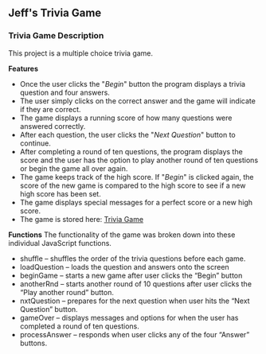 ## Jeff's Trivia Game

### Trivia Game Description

This project is a multiple choice trivia game.

**Features**

- Once the user clicks the "_Begin_" button the program displays a trivia question and four answers.
- The user simply clicks on the correct answer and the game will indicate if they are correct.
- The game displays a running score of how many questions were answered correctly.
- After each question, the user clicks the "_Next Question_" button to continue.
- After completing a round of ten questions, the program displays the score and the user has the option to play another round of ten questions or begin the game all over again.
- The game keeps track of the high score. If "_Begin_" is clicked again, the score of the new game is compared to the high score to see if a new high score has been set.
- The game displays special messages for a perfect score or a new high score.
- The game is stored here: [Trivia Game](https://github.com/jeff61b/Project-1)

**Functions**
The functionality of the game was broken down into these individual JavaScript functions.

- shuffle – shuffles the order of the trivia questions before each game.
- loadQuestion – loads the question and answers onto the screen
- beginGame – starts a new game after user clicks the “Begin” button
- anotherRnd – starts another round of 10 questions after user clicks the “Play another round” button.
- nxtQuestion – prepares for the next question when user hits the “Next Question” button.
- gameOver – displays messages and options for when the user has completed a round of ten questions.
- processAnswer – responds when user clicks any of the four “Answer” buttons.
